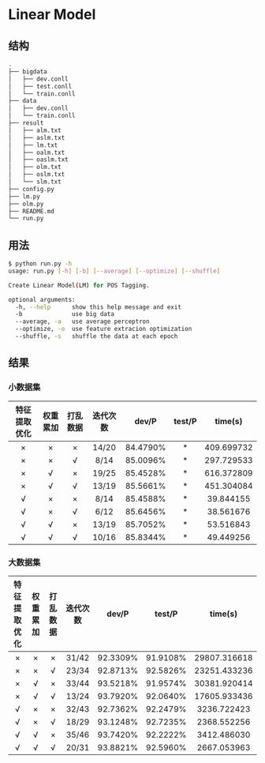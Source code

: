 # Linear Model

## 结构

```sh
.
├── bigdata
│   ├── dev.conll
│   ├── test.conll
│   └── train.conll
├── data
│   ├── dev.conll
│   └── train.conll
├── result
│   ├── alm.txt
│   ├── aslm.txt
│   ├── lm.txt
│   ├── oalm.txt
│   ├── oaslm.txt
│   ├── olm.txt
│   ├── oslm.txt
│   └── slm.txt
├── config.py
├── lm.py
├── olm.py
├── README.md
└── run.py
```

## 用法

```sh
$ python run.py -h
usage: run.py [-h] [-b] [--average] [--optimize] [--shuffle]

Create Linear Model(LM) for POS Tagging.

optional arguments:
  -h, --help      show this help message and exit
  -b              use big data
  --average, -a   use average perceptron
  --optimize, -o  use feature extracion optimization
  --shuffle, -s   shuffle the data at each epoch
```

## 结果

### 小数据集

| 特征提取优化 | 权重累加 | 打乱数据 | 迭代次数 |  dev/P   | test/P |  time(s)   |
| :----------: | :------: | :------: | :------: | :------: | :----: | :--------: |
|      ×       |    ×     |    ×     |  14/20   | 84.4790% |   *    | 409.699732 |
|      ×       |    ×     |    √     |   8/14   | 85.0096% |   *    | 297.729533 |
|      ×       |    √     |    ×     |  19/25   | 85.4528% |   *    | 616.372809 |
|      ×       |    √     |    √     |  13/19   | 85.5661% |   *    | 451.304084 |
|      √       |    ×     |    ×     |   8/14   | 85.4588% |   *    | 39.844155  |
|      √       |    ×     |    √     |   6/12   | 85.6456% |   *    | 38.561676  |
|      √       |    √     |    ×     |  13/19   | 85.7052% |   *    | 53.516843  |
|      √       |    √     |    √     |  10/16   | 85.8344% |   *    | 49.449256  |

### 大数据集

| 特征提取优化 | 权重累加 | 打乱数据 | 迭代次数 |  dev/P   |  test/P  |   time(s)    |
| :----------: | :------: | :------: | :------: | :------: | :------: | :----------: |
|      ×       |    ×     |    ×     |  31/42   | 92.3309% | 91.9108% | 29807.316618 |
|      ×       |    ×     |    √     |  23/34   | 92.8713% | 92.5826% | 23251.433236 |
|      ×       |    √     |    ×     |  33/44   | 93.5218% | 91.9574% | 30381.920414 |
|      ×       |    √     |    √     |  13/24   | 93.7920% | 92.0640% | 17605.933436 |
|      √       |    ×     |    ×     |  32/43   | 92.7362% | 92.2479% | 3236.722423  |
|      √       |    ×     |    √     |  18/29   | 93.1248% | 92.7235% | 2368.552256  |
|      √       |    √     |    ×     |  35/46   | 93.7420% | 92.2222% | 3412.486030  |
|      √       |    √     |    √     |  20/31   | 93.8821% | 92.5960% | 2667.053963  |